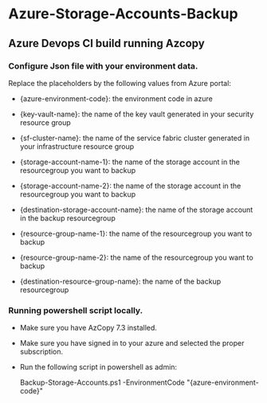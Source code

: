 # Azure-Storage-Accounts-Backup

## Azure Devops CI build running Azcopy

### Configure Json file with your environment data.

Replace the placeholders by the following values from Azure portal:

- {azure-environment-code}: the environment code in azure

- {key-vault-name}: the name of the key vault generated in your security resource group

- {sf-cluster-name}: the name of the service fabric cluster generated in your infrastructure resource group

- {storage-account-name-1}: the name of the storage account in the resourcegroup you want to backup

- {storage-account-name-2}: the name of the storage account in the resourcegroup you want to backup

- {destination-storage-account-name}: the name of the storage account in the backup resourcegroup

- {resource-group-name-1}: the name of the resourcegroup you want to backup

- {resource-group-name-2}: the name of the resourcegroup you want to backup

- {destination-resource-group-name}: the name of the backup resourcegroup

### Running powershell script locally.

- Make sure you have AzCopy 7.3 installed.
- Make sure you have signed in to your azure and selected the proper subscription.
- Run the following script in powershell as admin:

  Backup-Storage-Accounts.ps1 -EnvironmentCode "{azure-environment-code}"
